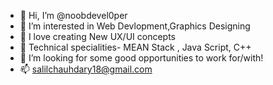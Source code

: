 - 👋 Hi, I’m @noobdevel0per
- 👀 I’m interested in Web Devlopment,Graphics Designing
- 💖 I love creating New UX/UI concepts
- 🌱 Technical specialities- MEAN Stack , Java Script, C++
- 💞️ I’m looking for some good opportunities to work for/with!
- 📫 salilchauhdary18@gmail.com
